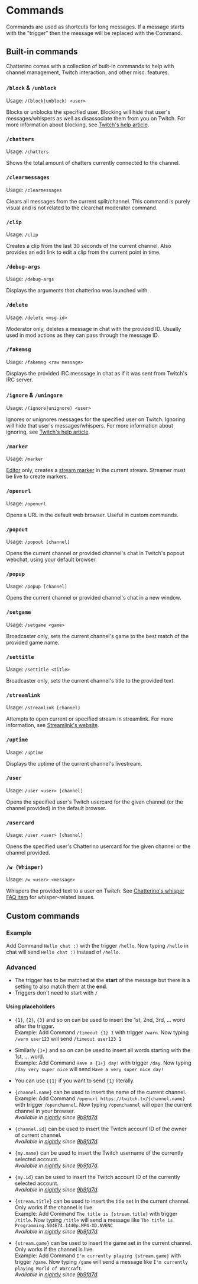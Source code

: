 # Commands

Commands are used as shortcuts for long messages. If a message starts with the "trigger" then the message will be replaced with the Command.

## Built-in commands

Chatterino comes with a collection of built-in commands to help with channel management, Twitch interaction, and other misc. features.

### `/block` & `/unblock`

Usage: `/(block|unblock) <user>` 

Blocks or unblocks the specified user. Blocking will hide that user's messages/whispers as well as disassociate them from you on Twitch. For more information about blocking, see [Twitch's help article](https://help.twitch.tv/s/article/how-to-manage-harassment-in-chat?language=en_US#BlockWhispersandMessagesfromStrangers).

### `/chatters`

Usage: `/chatters`

Shows the total amount of chatters currently connected to the channel.

### `/clearmessages`

Usage: `/clearmessages`

Clears all messages from the current split/channel. This command is purely visual and is not related to the clearchat moderator command. 

### `/clip`

Usage: `/clip`

Creates a clip from the last 30 seconds of the current channel. Also provides an edit link to edit a clip from the current point in time.

### `/debug-args`

Usage: `/debug-args`

Displays the arguments that chatterino was launched with.

### `/delete`

Usage: `/delete <msg-id>`

Moderator only, deletes a message in chat with the provided ID. Usually used in mod actions as they can pass through the message ID.

### `/fakemsg`

Usage: `/fakemsg <raw message>`

Displays the provided IRC messsage in chat as if it was sent from Twitch's IRC server.

### `/ignore` & `/uningore`

Usage: `/(ignore|unignore) <user>`

Ignores or unignores messages for the specified user on Twitch. Ignoring will hide that user's messages/whispers. For more information about ignoring, see [Twitch's help article](https://help.twitch.tv/s/article/how-to-manage-harassment-in-chat?language=en_US#UseTheIgnoreFeature).

### `/marker`

Usage: `/marker`

[Editor](https://help.twitch.tv/s/article/Managing-Roles-for-your-Channel#types) only, creates a [stream marker](https://help.twitch.tv/s/article/creating-highlights-and-stream-markers?language=en_US#markers) in the current stream. Streamer must be live to create markers.

### `/openurl`

Usage: `/openurl`

Opens a URL in the default web browser. Useful in custom commands.

### `/popout`

Usage: `/popout [channel]`

Opens the current channel or provided channel's chat in Twitch's popout webchat, using your default browser.

### `/popup`

Usage: `/popup [channel]`

Opens the current channel or provided channel's chat in a new window.

### `/setgame`

Usage: `/setgame <game>`

Broadcaster only, sets the current channel's game to the best match of the provided game name.

### `/settitle`

Usage: `/settitle <title>`

Broadcaster only, sets the current channel's title to the provided text.

### `/streamlink`

Usage: `/streamlink [channel]`

Attempts to open current or specified stream in streamlink. For more information, see [Streamlink's website](https://streamlink.github.io/).

### `/uptime`

Usage: `/uptime`

Displays the uptime of the current channel's livestream.

### `/user`

Usage: `/user <user> [channel]`

Opens the specified user's Twitch usercard for the given channel (or the channel provided) in the default browser.

### `/usercard`

Usage: `/user <user> [channel]`

Opens the specified user's Chatterino usercard for the given channel or the channel provided.

### `/w (Whisper)`

Usage: `/w <user> <message>`

Whispers the provided text to a user on Twitch. See [Chatterino's whisper FAQ item](https://wiki.chatterino.com/Help/#i-am-unable-to-send-whispers-from-chatterino) for whisper-related issues.

## Custom commands

### Example

Add Command `Hello chat :)` with the trigger `/hello`. Now typing `/hello` in chat will send `Hello chat :)` instead of `/hello`.

### Advanced

- The trigger has to be matched at the **start** of the message but there is a setting to also match them at the **end**.
- Triggers don't need to start with `/`

#### Using placeholders

- `{1}`, `{2}`, `{3}` and so on can be used to insert the 1st, 2nd, 3rd, ... word after the trigger.  
  Example: Add Command `/timeout {1} 1` with trigger `/warn`. Now typing `/warn user123` will send `/timeout user123 1`

- Similarly `{1+}` and so on can be used to insert all words starting with the 1st, ... word.  
  Example: Add Command `Have a {1+} day!` with trigger `/day`. Now typing `/day very super nice` will send `Have a very super nice day!`

- You can use `{{1}` if you want to send `{1}` literally.

- `{channel.name}` can be used to insert the name of the current channel.  
  Example: Add Command `/openurl https://twitch.tv/{channel.name}` with trigger `/openchannel`. Now typing `/openchannel` will open the current channel in your browser.  
  _Available in [nightly][nightly] since [9b9fd7d][com1]._

- `{channel.id}` can be used to insert the Twitch account ID of the owner of current channel.  
  _Available in [nightly][nightly] since [9b9fd7d][com1]._

- `{my.name}` can be used to insert the Twitch username of the currently selected account.  
  _Available in [nightly][nightly] since [9b9fd7d][com1]._

- `{my.id}` can be used to insert the Twitch account ID of the currently selected account.  
  _Available in [nightly][nightly] since [9b9fd7d][com1]._

- `{stream.title}` can be used to insert the title set in the current channel. Only works if the channel is live.  
  Example: Add Command `The title is {stream.title}` with trigger `/title`. Now typing `/title` will send a message like `The title is Programming.S04E74.1440p.MP4-XD.NVENC`  
  _Available in [nightly][nightly] since [9b9fd7d][com1]._

- `{stream.game}` can be used to insert the game set in the current channel. Only works if the channel is live.  
  Example: Add Command `I'm currently playing {stream.game}` with trigger `/game`. Now typing `/game` will send a message like `I'm currently playing World of Warcraft`.  
  _Available in [nightly][nightly] since [9b9fd7d][com1]._

[nightly]: ../Help/#what-is-nightly-and-how-to-use-install-it
[com1]: https://github.com/Chatterino/chatterino2/commit/9b9fd7d403a0b3bd047ba7134de158c4e2fecbc7
